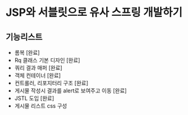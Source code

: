 # JSP와 서블릿으로 유사 스프링 개발하기

## 기능리스트
- 롬복 [완료]
- Rq 클래스 기본 디자인 [완료]
- 쿼리 결과 매퍼 [완료]
- 객체 컨테이너 [완료]
- 컨트롤러, 리포지터리 구조 [완료]
- 게시물 작성시 결과를 alert로 보여주고 이동 [완료]
- JSTL 도입 [완료]
- 게시물 리스트 css 구성